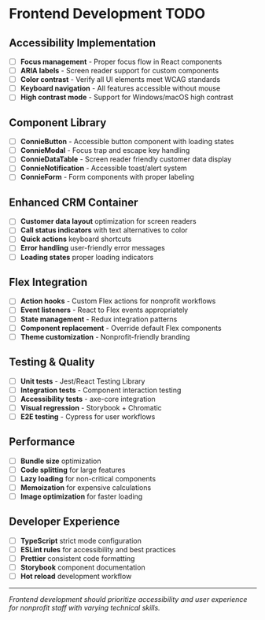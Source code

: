 # Frontend Development TODO

## Accessibility Implementation
- [ ] **Focus management** - Proper focus flow in React components
- [ ] **ARIA labels** - Screen reader support for custom components  
- [ ] **Color contrast** - Verify all UI elements meet WCAG standards
- [ ] **Keyboard navigation** - All features accessible without mouse
- [ ] **High contrast mode** - Support for Windows/macOS high contrast

## Component Library
- [ ] **ConnieButton** - Accessible button component with loading states
- [ ] **ConnieModal** - Focus trap and escape key handling
- [ ] **ConnieDataTable** - Screen reader friendly customer data display
- [ ] **ConnieNotification** - Accessible toast/alert system
- [ ] **ConnieForm** - Form components with proper labeling

## Enhanced CRM Container
- [ ] **Customer data layout** optimization for screen readers
- [ ] **Call status indicators** with text alternatives to color
- [ ] **Quick actions** keyboard shortcuts
- [ ] **Error handling** user-friendly error messages
- [ ] **Loading states** proper loading indicators

## Flex Integration
- [ ] **Action hooks** - Custom Flex actions for nonprofit workflows
- [ ] **Event listeners** - React to Flex events appropriately  
- [ ] **State management** - Redux integration patterns
- [ ] **Component replacement** - Override default Flex components
- [ ] **Theme customization** - Nonprofit-friendly branding

## Testing & Quality
- [ ] **Unit tests** - Jest/React Testing Library
- [ ] **Integration tests** - Component interaction testing
- [ ] **Accessibility tests** - axe-core integration
- [ ] **Visual regression** - Storybook + Chromatic
- [ ] **E2E testing** - Cypress for user workflows

## Performance
- [ ] **Bundle size** optimization
- [ ] **Code splitting** for large features
- [ ] **Lazy loading** for non-critical components
- [ ] **Memoization** for expensive calculations
- [ ] **Image optimization** for faster loading

## Developer Experience
- [ ] **TypeScript** strict mode configuration
- [ ] **ESLint rules** for accessibility and best practices
- [ ] **Prettier** consistent code formatting
- [ ] **Storybook** component documentation
- [ ] **Hot reload** development workflow

---

*Frontend development should prioritize accessibility and user experience for nonprofit staff with varying technical skills.*